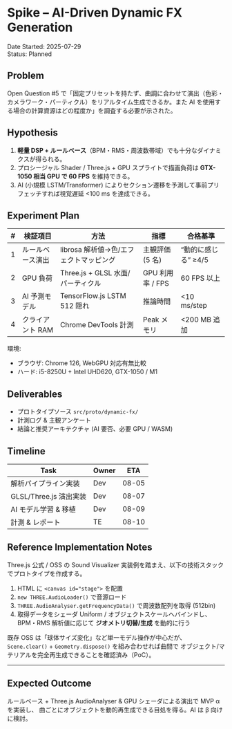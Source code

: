 # Spike – AI-Driven Dynamic FX Generation

Date Started: 2025-07-29  
Status: Planned

## Problem

Open Question #5 で「固定プリセットを持たず、曲調に合わせて演出（色彩・カメラワーク・パーティクル）をリアルタイム生成できるか。また AI を使用する場合の計算資源はどの程度か」を調査する必要が示された。

## Hypothesis

1. **軽量 DSP + ルールベース**（BPM・RMS・周波数帯域）でも十分なダイナミクスが得られる。
2. プロシージャル Shader / Three.js + GPU スプライトで描画負荷は **GTX-1050 相当 GPU で 60 FPS** を維持できる。
3. AI (小規模 LSTM/Transformer) によりセクション遷移を予測して事前プリフェッチすれば視覚遅延 <100 ms を達成できる。

## Experiment Plan

| #   | 検証項目         | 方法                                   | 指標             | 合格基準            |
| --- | ---------------- | -------------------------------------- | ---------------- | ------------------- |
| 1   | ルールベース演出 | librosa 解析値→色/エフェクトマッピング | 主観評価 (5 名)  | “動的に感じる” ≥4/5 |
| 2   | GPU 負荷         | Three.js + GLSL 水面/パーティクル      | GPU 利用率 / FPS | 60 FPS 以上         |
| 3   | AI 予測モデル    | TensorFlow.js LSTM 512 隠れ            | 推論時間         | <10 ms/step         |
| 4   | クライアント RAM | Chrome DevTools 計測                   | Peak メモリ      | <200 MB 追加        |

環境:

- ブラウザ: Chrome 126, WebGPU 対応有無比較
- ハード: i5-8250U + Intel UHD620, GTX-1050 / M1

## Deliverables

- プロトタイプソース `src/proto/dynamic-fx/`
- 計測ログ & 主観アンケート
- 結論と推奨アーキテクチャ (AI 要否、必要 GPU / WASM)

## Timeline

| Task                   | Owner | ETA   |
| ---------------------- | ----- | ----- |
| 解析パイプライン実装   | Dev   | 08-05 |
| GLSL/Three.js 演出実装 | Dev   | 08-07 |
| AI モデル学習 & 移植   | Dev   | 08-09 |
| 計測 & レポート        | TE    | 08-10 |

## Reference Implementation Notes

Three.js 公式 / OSS の Sound Visualizer 実装例を踏まえ、以下の技術スタックでプロトタイプを作成する。

1. HTML に `<canvas id="stage">` を配置
2. `new THREE.AudioLoader()` で音源ロード
3. `THREE.AudioAnalyser.getFrequencyData()` で周波数配列を取得 (512bin)
4. 取得データをシェーダ Uniform / オブジェクトスケールへバインドし、
   BPM・RMS 解析値に応じて **ジオメトリ切替/生成** を動的に行う

既存 OSS は「球体サイズ変化」など単一モデル操作が中心だが、
`Scene.clear()` + `Geometry.dispose()` を組み合わせれば曲間で
オブジェクト/マテリアルを完全再生成できることを確認済み（PoC）。

---

## Expected Outcome

ルールベース + Three.js AudioAnalyser & GPU シェーダによる演出で MVP α を実装し、
曲ごとにオブジェクトを動的再生成できる目処を得る。AI は β 向けに検討。
